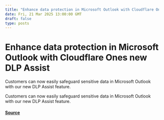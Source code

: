 ```yaml
---
title: "Enhance data protection in Microsoft Outlook with Cloudflare Ones new DLP Assist"
date: Fri, 21 Mar 2025 13:00:00 GMT
draft: false
type: posts
---
```

# Enhance data protection in Microsoft Outlook with Cloudflare Ones new DLP Assist





 Customers can now easily safeguard sensitive data in Microsoft Outlook with our new DLP Assist feature. 

Customers can now easily safeguard sensitive data in Microsoft Outlook with our new DLP Assist feature.

#### [Source](https://blog.cloudflare.com/enhance-data-protection-in-microsoft-outlook-with-cloudflare-ones-new-dlp/)

